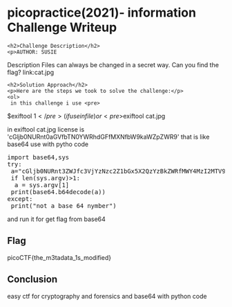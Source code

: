 <!DOCTYPE html>
<html>
<head>
<title>picopractice(2021)- information Challenge Writeup</title>
   
</head>
<body>
    <h1>picopractice(2021)- information Challenge Writeup</h1>

    <h2>Challenge Description</h2>
    <p>AUTHOR: SUSIE

Description
Files can always be changed in a secret way. Can you find the flag? link:cat.jpg
</p>

    <h2>Solution Approach</h2>
    <p>Here are the steps we took to solve the challenge:</p>
    <ol>
     in this challenge i use <pre> 
$exiftool $1
</pre>(if use in file)or <pre>$exiftool  cat.jpg </pre>  

in       exiftool cat.jpg  license is 'cGljb0NURnt0aGVfbTN0YWRhdGFfMXNfbW9kaWZpZWR9'   that is like base64
use with pytho code
<pre>
import base64,sys
try:
 a="cGljb0NURnt3ZWJfc3VjYzNzc2Z1bGx5X2QzYzBkZWRfMWY4MzI2MTV9"
 if len(sys.argv)>1:
  a = sys.argv[1]
 print(base64.b64decode(a))
except:
 print("not a base 64 nymber")
</pre > and run it for get flag from base64
    </ol>

    <h2>Flag</h2>
    <p class="flag">picoCTF{the_m3tadata_1s_modified}</p>

    <h2>Conclusion</h2>
    <p>easy ctf for cryptography and forensics and  base64 with  python code</p>
</body>
</html>
